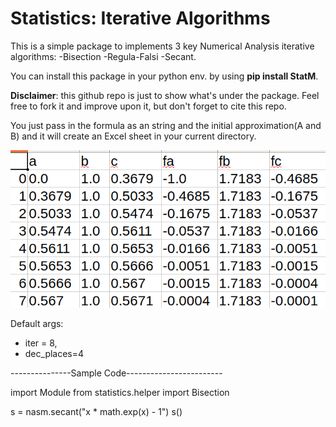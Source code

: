 # Statistics: Iterative Algorithms
This is a simple package to implements 3 key Numerical Analysis iterative algorithms:
-Bisection 
-Regula-Falsi
-Secant.

You can install this package in your python env. by using **pip install StatM**.


**Disclaimer**: this github repo is just to show what's under the package. Feel free to fork it and improve upon it, but don't forget to cite this repo.

You just pass in the formula as an string and the initial approximation(A and B) and it will create an Excel sheet in your current directory.


![alt text](https://github.com/Blaizzy/Boring_weekends/blob/master/StatM/Screenshot%20from%202019-05-13%2018-44-15.png)

Default args:

- iter = 8, 
- dec_places=4

---------------Sample Code------------------------

import Module
from statistics.helper import Bisection

s = nasm.secant("x * math.exp(x) - 1")
s()
